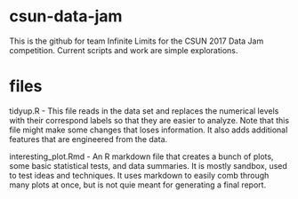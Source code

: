 # csun-data-jam

This is the github for team Infinite Limits for the CSUN 2017 Data Jam competition. Current scripts and work are simple explorations.

# files
tidyup.R - This file reads in the data set and replaces the numerical levels with their correspond labels so that they are easier to analyze. Note that this file might make some changes that loses information. It also adds additional features that are engineered from the data.

interesting_plot.Rmd - An R markdown file that creates a bunch of plots, some basic statistical tests, and data summaries. It is mostly sandbox, used to test ideas and techniques. It uses markdown to easily comb through many plots at once, but is not quie meant for generating a final report.